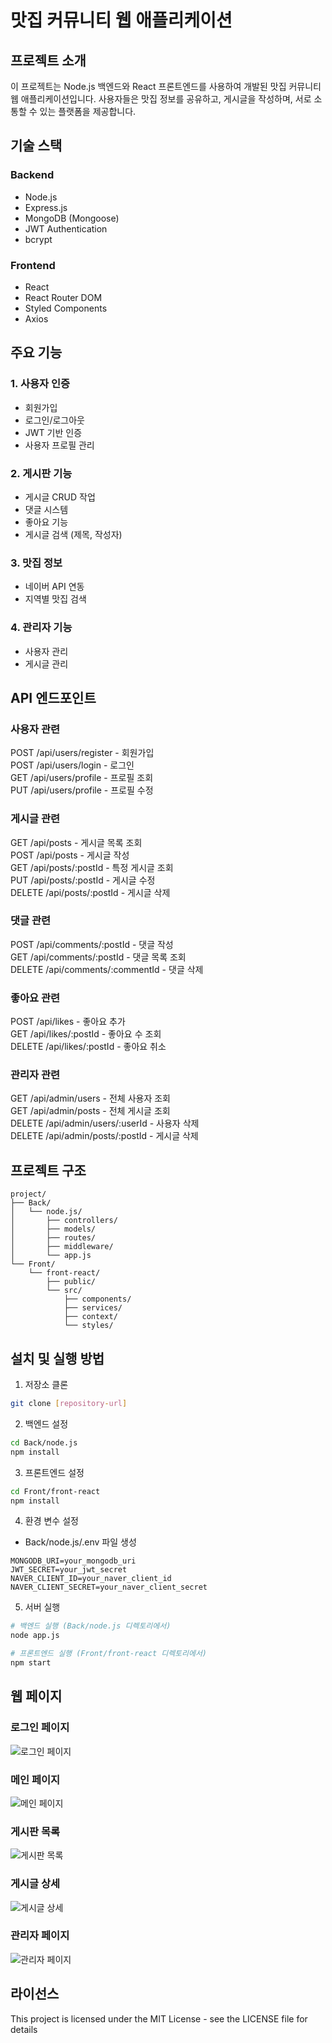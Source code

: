 # 맛집 커뮤니티 웹 애플리케이션

## 프로젝트 소개
이 프로젝트는 Node.js 백엔드와 React 프론트엔드를 사용하여 개발된 맛집 커뮤니티 웹 애플리케이션입니다. 사용자들은 맛집 정보를 공유하고, 게시글을 작성하며, 서로 소통할 수 있는 플랫폼을 제공합니다.

## 기술 스택
### Backend
- Node.js
- Express.js
- MongoDB (Mongoose)
- JWT Authentication
- bcrypt

### Frontend
- React
- React Router DOM
- Styled Components
- Axios

## 주요 기능

### 1. 사용자 인증
- 회원가입
- 로그인/로그아웃
- JWT 기반 인증
- 사용자 프로필 관리

### 2. 게시판 기능
- 게시글 CRUD 작업
- 댓글 시스템
- 좋아요 기능
- 게시글 검색 (제목, 작성자)

### 3. 맛집 정보
- 네이버 API 연동
- 지역별 맛집 검색

### 4. 관리자 기능
- 사용자 관리
- 게시글 관리

## API 엔드포인트

### 사용자 관련
POST /api/users/register - 회원가입  
POST /api/users/login - 로그인  
GET /api/users/profile - 프로필 조회  
PUT /api/users/profile - 프로필 수정  

### 게시글 관련
GET /api/posts - 게시글 목록 조회  
POST /api/posts - 게시글 작성  
GET /api/posts/:postId - 특정 게시글 조회  
PUT /api/posts/:postId - 게시글 수정  
DELETE /api/posts/:postId - 게시글 삭제  

### 댓글 관련
POST /api/comments/:postId - 댓글 작성  
GET /api/comments/:postId - 댓글 목록 조회  
DELETE /api/comments/:commentId - 댓글 삭제  

### 좋아요 관련
POST /api/likes - 좋아요 추가  
GET /api/likes/:postId - 좋아요 수 조회  
DELETE /api/likes/:postId - 좋아요 취소  

### 관리자 관련
GET /api/admin/users - 전체 사용자 조회  
GET /api/admin/posts - 전체 게시글 조회  
DELETE /api/admin/users/:userId - 사용자 삭제  
DELETE /api/admin/posts/:postId - 게시글 삭제  

## 프로젝트 구조
```
project/
├── Back/
│   └── node.js/
│       ├── controllers/
│       ├── models/
│       ├── routes/
│       ├── middleware/
│       └── app.js
└── Front/
    └── front-react/
        ├── public/
        └── src/
            ├── components/
            ├── services/
            ├── context/
            └── styles/
```

## 설치 및 실행 방법

1. 저장소 클론
```bash
git clone [repository-url]
```

2. 백엔드 설정
```bash
cd Back/node.js
npm install
```

3. 프론트엔드 설정
```bash
cd Front/front-react
npm install
```

4. 환경 변수 설정
- Back/node.js/.env 파일 생성
```
MONGODB_URI=your_mongodb_uri
JWT_SECRET=your_jwt_secret
NAVER_CLIENT_ID=your_naver_client_id
NAVER_CLIENT_SECRET=your_naver_client_secret
```

5. 서버 실행
```bash
# 백엔드 실행 (Back/node.js 디렉토리에서)
node app.js

# 프론트엔드 실행 (Front/front-react 디렉토리에서)
npm start
```

## 웹 페이지 

### 로그인 페이지
![로그인 페이지](./assets/login.png)

### 메인 페이지
![메인 페이지](./assets/main.png)

### 게시판 목록
![게시판 목록](./assets/postList.png)

### 게시글 상세
![게시글 상세](./assets/postDetail.png)

### 관리자 페이지
![관리자 페이지](./assets/admin.png)


## 라이선스
This project is licensed under the MIT License - see the LICENSE file for details
